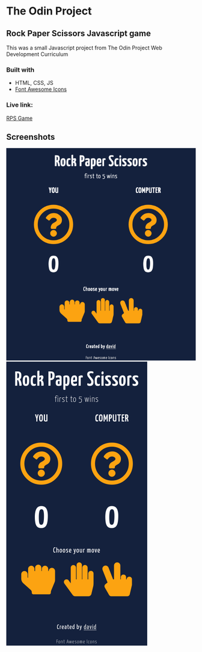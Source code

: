 # The Odin Project
## Rock Paper Scissors Javascript game

This was a small Javascript project from The Odin Project Web Development Curriculum

### Built with
- HTML, CSS, JS
- [Font Awesome Icons](https://fontawesome.com/license/free)

### Live link:
[RPS Game](https://davidtrikic.github.io/rock-paper-scissors/)

## Screenshots
![](./screenshots/screenshot_1.png)
![](./screenshots/screenshot_2.png)
